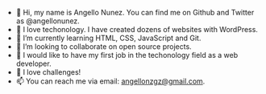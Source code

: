 - 👋 Hi, my name is Angello Nunez. You can find me on Github and Twitter as @angellonunez.
- 💜 I love techonology. I have created dozens of websites with WordPress.
- 🌱 I’m currently learning HTML, CSS, JavaScript and Git.
- 💞️ I’m looking to collaborate on open source projects.
- 💼 I would like to have my first job in the techonology field as a web developer.
- 💪 I love challenges!
- 📫 You can reach me via email: angellonzgz@gmail.com. 
